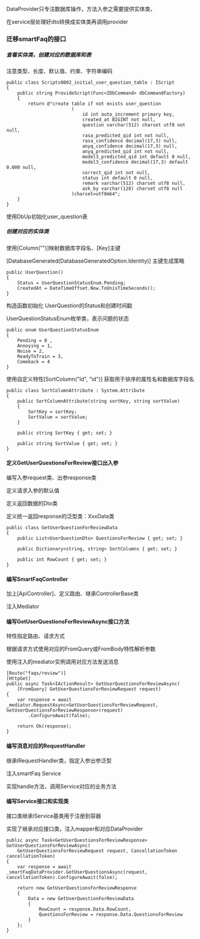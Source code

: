 DataProvider只专注数据库操作，方法入参之需要提供实体类，

在service层处理好dto转换成实体类再调用provider



### 迁移smartFaq的接口

##### 查看实体类，创建对应的数据库和表

注意类型、长度、默认值、约束、字符串编码

```
public class Scripts0002_initial_user_question_table : IScript
{
    public string ProvideScript(Func<IDbCommand> dbCommandFactory)
    {
        return @"create table if not exists user_question
                        (
                            id int auto_increment primary key,
                            created_at BIGINT not null,
                            question varchar(512) charset utf8 not null,
                            rasa_predicted_qid int not null,
                            rasa_confidence decimal(17,3) null,
                            anyq_confidence decimal(17,3) null,
                            anyq_predicted_qid int not null,
                            model3_predicted_qid int default 0 null,
                            model3_confidence decimal(17,3) default 0.000 null,
                            correct_qid int not null,
                            status int default 0 null,
                            remark varchar(512) charset utf8 null,
                            ask_by varchar(128) charset utf8 null
                        )charset=utf8mb4";
    }
}
```

使用DbUp初始化user_question表



##### 创建对应的实体类

使用[Column("")]映射数据库字段名、[Key]主键

[DatabaseGenerated(DatabaseGeneratedOption.Identity)] 主键生成策略



```
public UserQuestion()
{
    Status = UserQuestionStatusEnum.Pending;
    CreatedAt = DateTimeOffset.Now.ToUnixTimeSeconds();
}
```

构造函数初始化 UserQuestion的Status和创建时间戳



UserQuestionStatusEnum枚举类，表示问题的状态

```
public enum UserQuestionStatusEnum
{
    Pending = 0 ,
    Annoying = 1,
    Noise = 2,
    ReadyToTrain = 3,
    Comeback = 4
}
```



使用自定义特性[SortColumn("Id", "id")] 获取用于排序的属性名和数据库字段名

```
public class SortColumnAttribute : System.Attribute
{
    public SortColumnAttribute(string sortKey, string sortValue)
    {
        SortKey = sortKey;
        SortValue = sortValue;
    }

    public string SortKey { get; set; }

    public string SortValue { get; set; }
}
```



#### 定义GetUserQuestionsForReview接口出入参

编写入参request类、出参response类

定义请求入参的默认值

定义返回数据的Dto类



定义统一返回response的泛型类：XxxData类

```
public class GetUserQuestionForReviewData
{
    public List<UserQuestionDto> QuestionsForReview { get; set; }

    public Dictionary<string, string> SortColumns { get; set; }

    public int RowCount { get; set; }
}
```



#### 编写SmartFaqController

加上[ApiController]、定义路由、继承ControllerBase类

注入Mediator



#### 编写GetUserQuestionsForReviewAsync接口方法

特性指定路由、请求方式

根据请求方式使用对应的FromQuery或FromBody特性解析参数

使用注入的mediator实例调用对应方法发送消息

```
[Route("faqs/review")]
[HttpGet]
public async Task<IActionResult> GetUserQuestionsForReviewAsync(
    [FromQuery] GetUserQuestionsForReviewRequest request)
{
    var response = await _mediator.RequestAsync<GetUserQuestionsForReviewRequest, GetUserQuestionsForReviewResponse>(request)
        .ConfigureAwait(false);

    return Ok(response);
}
```



#### 编写消息对应的RequestHandler

继承IRequestHandler类，指定入参出参泛型

注入smartFaq Service

实现handle方法，调用Service对应的业务方法



#### 编写Service接口和实现类

接口类继承IService基类用于注册到容器

实现了继承对应接口类，注入mapper和对应DataProvider

```
public async Task<GetUserQuestionsForReviewResponse> GetUserQuestionsForReviewAsync(
    GetUserQuestionsForReviewRequest request, CancellationToken cancellationToken)
{
    var response = await _smartFaqDataProvider.GetUserQuestionsAsync(request, cancellationToken).ConfigureAwait(false);

    return new GetUserQuestionsForReviewResponse
    {
        Data = new GetUserQuestionForReviewData
        {
            RowCount = response.Data.RowCount,
            QuestionsForReview = response.Data.QuestionsForReview
        }
    };
}
```